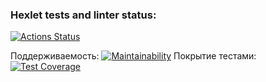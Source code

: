 ### Hexlet tests and linter status:
[![Actions Status](https://github.com/OlgaSolod/python-project-83/actions/workflows/hexlet-check.yml/badge.svg)](https://github.com/OlgaSolod/python-project-83/actions)

Поддерживаемость:
[![Maintainability](https://api.codeclimate.com/v1/badges/c74a3936708c6b58ed13/maintainability)](https://codeclimate.com/github/OlgaSolod/python-project-83/maintainability)
Покрытие тестами:
[![Test Coverage](https://api.codeclimate.com/v1/badges/c74a3936708c6b58ed13/test_coverage)](https://codeclimate.com/github/OlgaSolod/python-project-83/test_coverage)